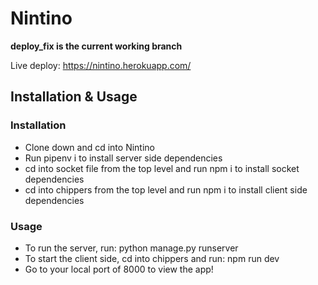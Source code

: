 # Nintino

**deploy_fix is the current working branch**

Live deploy: https://nintino.herokuapp.com/

## Installation & Usage
### Installation
- Clone down and cd into Nintino
- Run pipenv i to install server side dependencies
- cd into socket file from the top level and run npm i to install socket dependencies
- cd into chippers from the top level and run npm i to install client side dependencies

### Usage
- To run the server, run: python manage.py runserver
- To start the client side, cd into chippers and run: npm run dev
- Go to your local port of 8000 to view the app!
